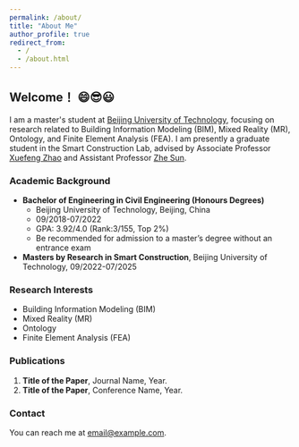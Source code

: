 ```yaml
---
permalink: /about/
title: "About Me"
author_profile: true
redirect_from: 
  - /
  - /about.html
---
```


 
## Welcome！ :smile::sunglasses:😃

I am a master's student at [Beijing University of Technology](https://english.bjut.edu.cn/), focusing on research related to Building Information Modeling (BIM), Mixed Reality (MR), Ontology, and Finite Element Analysis (FEA). I am presently a graduate student in the Smart Construction Lab, advised by Associate Professor [Xuefeng Zhao](https://english.bjut.edu.cn/info/1351/6427.htm) and Assistant Professor [Zhe Sun](https://yanzhao.bjut.edu.cn/info/1488/15802.htm).

### Academic Background

- **Bachelor of Engineering in Civil Engineering (Honours Degrees)**
  - Beijing University of Technology, Beijing, China
  - 09/2018-07/2022
  - GPA: 3.92/4.0 (Rank:3/155, Top 2%)
  - Be recommended for admission to a master’s degree without an entrance exam
- **Masters by Research in Smart Construction**, Beijing University of Technology, 09/2022-07/2025

### Research Interests

- Building Information Modeling (BIM)
- Mixed Reality (MR)
- Ontology
- Finite Element Analysis (FEA)

### Publications

1. **Title of the Paper**, Journal Name, Year.
2. **Title of the Paper**, Conference Name, Year.

### Contact

You can reach me at [email@example.com](mailto:email@example.com).
